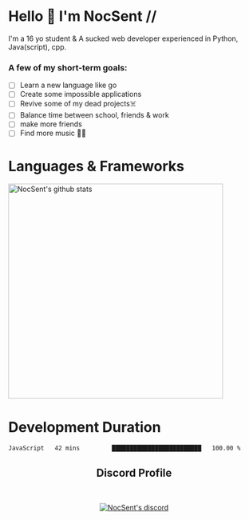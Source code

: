 # Hello 👋 I'm NocSent //

I'm a 16 yo student & A sucked web developer experienced in Python, Java(script), cpp. 
### A few of my short-term goals:
- [ ] Learn a new language like go
- [ ] Create some impossible applications
- [ ] Revive some of my dead projects☠️
- [ ] Balance time between school, friends & work
- [ ] make more friends
- [ ] Find more music 🎵🎶

# Languages & Frameworks
<img src="https://github-readme-stats.vercel.app/api?username=NocSent&show_icons=true" width="430px" alt="NocSent's github stats" title="NocSent's github stats" />

# Development Duration

<!--START_SECTION:waka-->

```text
JavaScript   42 mins         █████████████████████████   100.00 %
```

<!--END_SECTION:waka-->

<h2 align="center">Discord Profile</h2><br>
  <p align="center">
    <a href="https://discord.gg/y4BcXCGqAr">
        <img title="NocSent discord" alt="NocSent's discord" src="https://discord.c99.nl/widget/theme-3/743754732950126604.png"/>
    </a>
</p>
